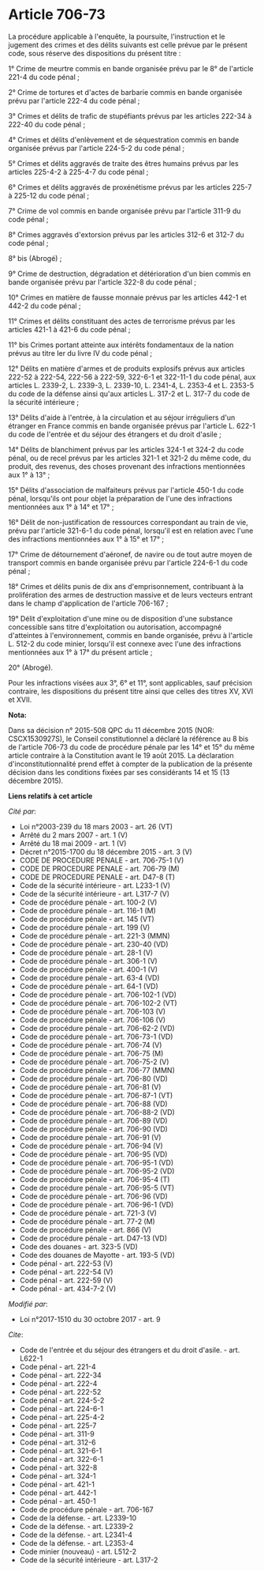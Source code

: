 # Article 706-73

La procédure applicable à l'enquête, la poursuite, l'instruction et le jugement des crimes et des délits suivants est celle
prévue par le présent code, sous réserve des dispositions du présent titre :

1° Crime de meurtre commis en bande organisée prévu par le 8° de l'article 221-4 du code pénal ;

2° Crime de tortures et d'actes de barbarie commis en bande organisée prévu par l'article 222-4 du code pénal ;

3° Crimes et délits de trafic de stupéfiants prévus par les articles 222-34 à 222-40 du code pénal ;

4° Crimes et délits d'enlèvement et de séquestration commis en bande organisée prévus par l'article 224-5-2 du code pénal ;

5° Crimes et délits aggravés de traite des êtres humains prévus par les articles 225-4-2 à 225-4-7 du code pénal ;

6° Crimes et délits aggravés de proxénétisme prévus par les articles 225-7 à 225-12 du code pénal ;

7° Crime de vol commis en bande organisée prévu par l'article 311-9 du code pénal ;

8° Crimes aggravés d'extorsion prévus par les articles 312-6 et 312-7 du code pénal ;

8° bis (Abrogé) ;

9° Crime de destruction, dégradation et détérioration d'un bien commis en bande organisée prévu par l'article 322-8 du code
pénal ;

10° Crimes en matière de fausse monnaie prévus par les articles 442-1 et 442-2 du code pénal ;

11° Crimes et délits constituant des actes de terrorisme prévus par les articles 421-1 à 421-6 du code pénal ;

11° bis Crimes portant atteinte aux intérêts fondamentaux de la nation prévus au titre Ier du livre IV du code pénal ;

12° Délits en matière d'armes et de produits explosifs prévus aux articles 222-52 à 222-54, 222-56 à 222-59, 322-6-1 et
322-11-1 du code pénal, aux articles L. 2339-2, L. 2339-3, L. 2339-10, L. 2341-4, L. 2353-4 et L. 2353-5 du code de la
défense ainsi qu'aux articles L. 317-2 et L. 317-7 du code de la sécurité intérieure ;

13° Délits d'aide à l'entrée, à la circulation et au séjour irréguliers d'un étranger en France commis en bande organisée
prévus par l'article L. 622-1 du code de l'entrée et du séjour des étrangers et du droit d'asile ;

14° Délits de blanchiment prévus par les articles 324-1 et 324-2 du code pénal, ou de recel prévus par les articles 321-1 et
321-2 du même code, du produit, des revenus, des choses provenant des infractions mentionnées aux 1° à 13° ;

15° Délits d'association de malfaiteurs prévus par l'article 450-1 du code pénal, lorsqu'ils ont pour objet la préparation de
l'une des infractions mentionnées aux 1° à 14° et 17° ;

16° Délit de non-justification de ressources correspondant au train de vie, prévu par l'article 321-6-1 du code pénal,
lorsqu'il est en relation avec l'une des infractions mentionnées aux 1° à 15° et 17° ;

17° Crime de détournement d'aéronef, de navire ou de tout autre moyen de transport commis en bande organisée prévu par
l'article 224-6-1 du code pénal ;

18° Crimes et délits punis de dix ans d'emprisonnement, contribuant à la prolifération des armes de destruction massive et de
leurs vecteurs entrant dans le champ d'application de l'article 706-167 ;

19° Délit d'exploitation d'une mine ou de disposition d'une substance concessible sans titre d'exploitation ou autorisation,
accompagné d'atteintes à l'environnement, commis en bande organisée, prévu à l'article L. 512-2 du code minier, lorsqu'il est
connexe avec l'une des infractions mentionnées aux 1° à 17° du présent article ;

20° (Abrogé).

Pour les infractions visées aux 3°, 6° et 11°, sont applicables, sauf précision contraire, les dispositions du présent titre
ainsi que celles des titres XV, XVI et XVII.

**Nota:**

Dans sa décision n° 2015-508 QPC du 11 décembre 2015 (NOR: CSCX1530927S), le Conseil constitutionnel a déclaré la référence
au 8 bis de l'article 706-73 du code de procédure pénale par les 14° et 15° du même article contraire à la Constitution avant
le 19 août 2015. La déclaration d'inconstitutionnalité prend effet à compter de la publication de la présente décision dans
les conditions fixées par ses considérants 14 et 15 (13 décembre 2015).

**Liens relatifs à cet article**

_Cité par_:

  - Loi n°2003-239 du 18 mars 2003 - art. 26 (VT)
  - Arrêté du 2 mars 2007 - art. 1 (V)
  - Arrêté du 18 mai 2009 - art. 1 (V)
  - Décret n°2015-1700 du 18 décembre 2015 - art. 3 (V)
  - CODE DE PROCEDURE PENALE - art. 706-75-1 (V)
  - CODE DE PROCEDURE PENALE - art. 706-79 (M)
  - CODE DE PROCEDURE PENALE - art. D47-8 (T)
  - Code de la sécurité intérieure - art. L233-1 (V)
  - Code de la sécurité intérieure - art. L317-7 (V)
  - Code de procédure pénale - art. 100-2 (V)
  - Code de procédure pénale - art. 116-1 (M)
  - Code de procédure pénale - art. 145 (VT)
  - Code de procédure pénale - art. 199 (V)
  - Code de procédure pénale - art. 221-3 (MMN)
  - Code de procédure pénale - art. 230-40 (VD)
  - Code de procédure pénale - art. 28-1 (V)
  - Code de procédure pénale - art. 306-1 (V)
  - Code de procédure pénale - art. 400-1 (V)
  - Code de procédure pénale - art. 63-4 (VD)
  - Code de procédure pénale - art. 64-1 (VD)
  - Code de procédure pénale - art. 706-102-1 (VD)
  - Code de procédure pénale - art. 706-102-2 (VT)
  - Code de procédure pénale - art. 706-103 (V)
  - Code de procédure pénale - art. 706-106 (V)
  - Code de procédure pénale - art. 706-62-2 (VD)
  - Code de procédure pénale - art. 706-73-1 (VD)
  - Code de procédure pénale - art. 706-74 (V)
  - Code de procédure pénale - art. 706-75 (M)
  - Code de procédure pénale - art. 706-75-2 (V)
  - Code de procédure pénale - art. 706-77 (MMN)
  - Code de procédure pénale - art. 706-80 (VD)
  - Code de procédure pénale - art. 706-81 (V)
  - Code de procédure pénale - art. 706-87-1 (VT)
  - Code de procédure pénale - art. 706-88 (VD)
  - Code de procédure pénale - art. 706-88-2 (VD)
  - Code de procédure pénale - art. 706-89 (VD)
  - Code de procédure pénale - art. 706-90 (VD)
  - Code de procédure pénale - art. 706-91 (V)
  - Code de procédure pénale - art. 706-94 (V)
  - Code de procédure pénale - art. 706-95 (VD)
  - Code de procédure pénale - art. 706-95-1 (VD)
  - Code de procédure pénale - art. 706-95-2 (VD)
  - Code de procédure pénale - art. 706-95-4 (T)
  - Code de procédure pénale - art. 706-95-5 (VT)
  - Code de procédure pénale - art. 706-96 (VD)
  - Code de procédure pénale - art. 706-96-1 (VD)
  - Code de procédure pénale - art. 721-3 (V)
  - Code de procédure pénale - art. 77-2 (M)
  - Code de procédure pénale - art. 866 (V)
  - Code de procédure pénale - art. D47-13 (VD)
  - Code des douanes - art. 323-5 (VD)
  - Code des douanes de Mayotte - art. 193-5 (VD)
  - Code pénal - art. 222-53 (V)
  - Code pénal - art. 222-54 (V)
  - Code pénal - art. 222-59 (V)
  - Code pénal - art. 434-7-2 (V)

_Modifié par_:

  - Loi n°2017-1510 du 30 octobre 2017 - art. 9

_Cite_:

  - Code de l'entrée et du séjour des étrangers et du droit d'asile. - art. L622-1
  - Code pénal - art. 221-4
  - Code pénal - art. 222-34
  - Code pénal - art. 222-4
  - Code pénal - art. 222-52
  - Code pénal - art. 224-5-2
  - Code pénal - art. 224-6-1
  - Code pénal - art. 225-4-2
  - Code pénal - art. 225-7
  - Code pénal - art. 311-9
  - Code pénal - art. 312-6
  - Code pénal - art. 321-6-1
  - Code pénal - art. 322-6-1
  - Code pénal - art. 322-8
  - Code pénal - art. 324-1
  - Code pénal - art. 421-1
  - Code pénal - art. 442-1
  - Code pénal - art. 450-1
  - Code de procédure pénale - art. 706-167
  - Code de la défense. - art. L2339-10
  - Code de la défense. - art. L2339-2
  - Code de la défense. - art. L2341-4
  - Code de la défense. - art. L2353-4
  - Code minier (nouveau) - art. L512-2
  - Code de la sécurité intérieure - art. L317-2

